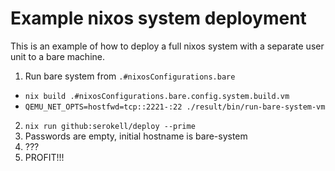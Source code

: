 # Example nixos system deployment

This is an example of how to deploy a full nixos system with a separate user unit to a bare machine.

1. Run bare system from `.#nixosConfigurations.bare`
  - `nix build .#nixosConfigurations.bare.config.system.build.vm`
  - `QEMU_NET_OPTS=hostfwd=tcp::2221-:22 ./result/bin/run-bare-system-vm`
2. `nix run github:serokell/deploy --prime`
3. Passwords are empty, initial hostname is bare-system
4. ???
5. PROFIT!!!
